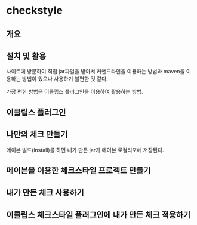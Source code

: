 # checkstyle

## 개요

## 설치 및 활용

사이트에 방문하여 직접 jar파일을 받아서 커맨드라인을 이용하는 방법과 maven을 이용하는 방법이 있으나 사용하기 불편한 것 같다. 

가장 편한 방법은 이클립스 플러그인을 이용하여 활용하는 방법. 

## 이클립스 플러그인


## 나만의 체크 만들기 

메이븐 빌드(install)를 하면 내가 만든 jar가 메이븐 로컬리포에 저장된다. 

## 메이븐을 이용한 체크스타일 프로젝트 만들기 


## 내가 만든 체크 사용하기


## 이클립스 체크스타일 플러그인에 내가 만든 체크 적용하기